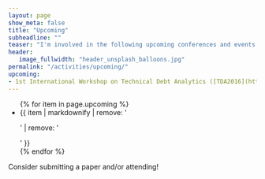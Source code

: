 ```yaml
---
layout: page
show_meta: false
title: "Upcoming"
subheadline: ""
teaser: "I'm involved in the following upcoming conferences and events:"
header:
   image_fullwidth: "header_unsplash_balloons.jpg"
permalink: "/activities/upcoming/"
upcoming:
- 1st International Workshop on Technical Debt Analytics ([TDA2016](https://tda2016.bitbucket.io), organizer)
---
```

<ul>
    {% for item in page.upcoming %}
    <li>{{ item | markdownify | remove: '<p>' | remove: '</p>' }}</li>
    {% endfor %}
</ul>
Consider submitting a paper and/or attending!
